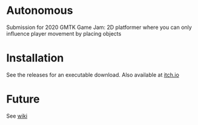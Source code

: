 # Autonomous

Submission for 2020 GMTK Game Jam: 2D platformer where you can only influence player movement by placing objects

# Installation

See the releases for an executable download. Also available at [itch.io](https://fire-bellied-toad.itch.io/autonomous)

# Future

See [wiki](https://github.com/vix597/autonomous/wiki)
